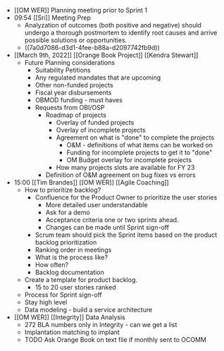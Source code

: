 - [[OM WER]] Planning meeting prior to Sprint 1
- 09:54 [[Sri]] Meeting Prep
	- Analyzation of outcomes (both positive and negative) should undergo a thorough postmortem to identify root causes and arrive possible solutions or opportunities.
	- ((7a0d7086-d3d1-4fee-b88a-d2097742fb9d))
- [[March 9th, 2022]] [[Orange Book Project]] [[Kendra Stewart]]
	- Future Planning considerations
		- Suitability Petitions
		- Any regulated mandates that are upcoming
		- Other non-funded projects
		- Fiscal year disbursements
		- OBMOD funding - must haves
		- Requests from OBI/OSP
			- Roadmap of projects
				- Overlay of funded projects
				- Overlay of incomplete projects
				- Agreement on what is "done" to complete the projects
					- O&M - definitions of what items can be worked on
					- Funding for incomplete projects to get it to "done"
					- OM Budget overlay for incomplete projects
				- How many projects slots are available for FY 23
			- Definition of O&M agreement on bug fixes vs errors
- 15:00 [[Tim Brandes]] [[OM WER]] [[Agile Coaching]]
	- How to prioritize backlog?
		- Confluence for the Product Owner to prioritize the user stories
			- More detailed user understandable
			- Ask for a demo
			- Acceptance criteria one or two sprints ahead.
			- Changes can be made until Sprint sign-off
		- Scrum team should pick the Sprint items based on the product backlog prioritization
		- Ranking order in meetings
		- What is the process like?
		- How often?
		- Backlog documentation
	- Create a template for product backlog.
		- 15 to 20 user stories ranked
	- Process for Sprint sign-off
	- Stay high level
	- Data modeling - build a service architecture
- [[OM WER]] [[Integrity]] Data Analysis
	- 272 BLA numbers only in Integrity - can we get a list
	- Implantation matching to implant
	- TODO Ask Orange Book on text file if monthly sent to OCOMM